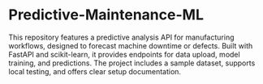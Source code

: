 # Predictive-Maintenance-ML
This repository features a predictive analysis API for manufacturing workflows, designed to forecast machine downtime or defects. Built with FastAPI and scikit-learn, it provides endpoints for data upload, model training, and predictions. The project includes a sample dataset, supports local testing, and offers clear setup documentation.
